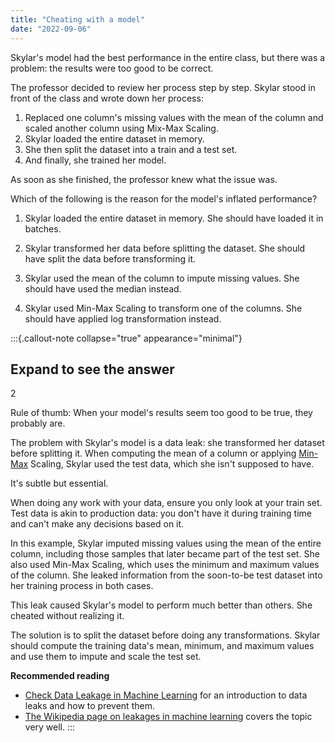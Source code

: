 ```yaml
---
title: "Cheating with a model"
date: "2022-09-06"
---
```


Skylar's model had the best performance in the entire class, but there was a problem: the results were too good to be correct.

The professor decided to review her process step by step. Skylar stood in front of the class and wrote down her process:

1. Replaced one column's missing values with the mean of the column and scaled another column using Mix-Max Scaling.
2. Skylar loaded the entire dataset in memory.
3. She then split the dataset into a train and a test set.
4. And finally, she trained her model.

As soon as she finished, the professor knew what the issue was.

Which of the following is the reason for the model's inflated performance?

1. Skylar loaded the entire dataset in memory. She should have loaded it in batches.

2. Skylar transformed her data before splitting the dataset. She should have split the data before transforming it.

3. Skylar used the mean of the column to impute missing values. She should have used the median instead.

4. Skylar used Min-Max Scaling to transform one of the columns. She should have applied log transformation instead.

:::{.callout-note collapse="true" appearance="minimal"}
## Expand to see the answer

2

Rule of thumb: When your model's results seem too good to be true, they probably are.

The problem with Skylar's model is a data leak: she transformed her dataset before splitting it. When computing the mean of a column or applying [Min-Max](https://en.wikipedia.org/wiki/Feature_scaling#Rescaling_(min-max_normalization)) Scaling, Skylar used the test data, which she isn't supposed to have.

It's subtle but essential.

When doing any work with your data, ensure you only look at your train set. Test data is akin to production data: you don't have it during training time and can't make any decisions based on it.

In this example, Skylar imputed missing values using the mean of the entire column, including those samples that later became part of the test set. She also used Min-Max Scaling, which uses the minimum and maximum values of the column. She leaked information from the soon-to-be test dataset into her training process in both cases.

This leak caused Skylar's model to perform much better than others. She cheated without realizing it.

The solution is to split the dataset before doing any transformations. Skylar should compute the training data's mean, minimum, and maximum values and use them to impute and scale the test set.

**Recommended reading**

* [Check Data Leakage in Machine Learning](https://machinelearningmastery.com/data-leakage-machine-learning/) for an introduction to data leaks and how to prevent them.
* [The Wikipedia page on leakages in machine learning](https://en.wikipedia.org/wiki/Leakage_(machine_learning)) covers the topic very well.
:::
